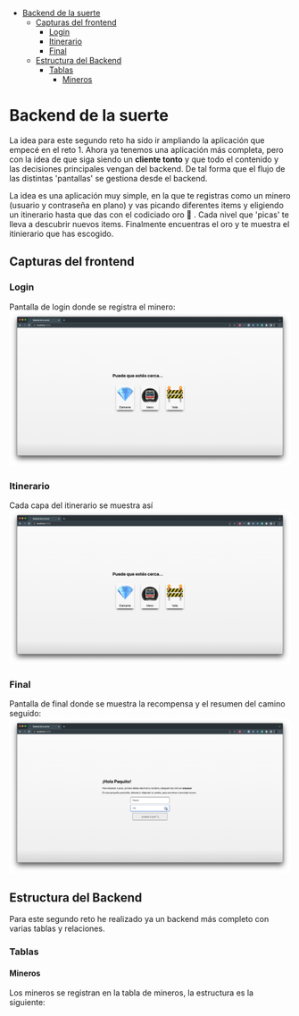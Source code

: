 - [Backend de la suerte](#backend-de-la-suerte)
  - [Capturas del frontend](#capturas-del-frontend)
    - [Login](#login)
    - [Itinerario](#itinerario)
    - [Final](#final)
  - [Estructura del Backend](#estructura-del-backend)
    - [Tablas](#tablas)
      - [Mineros](#mineros)
# Backend de la suerte
La idea para este segundo reto ha sido ir ampliando la aplicación que empecé en el reto 1. Ahora ya tenemos una aplicación más completa, pero con la idea de que siga siendo un **cliente tonto** y que todo el contenido y las decisiones principales vengan del backend. De tal forma que el flujo de las distintas 'pantallas' se gestiona desde el backend.

La idea es una aplicación muy simple, en la que te registras como un minero (usuario y contraseña en plano) y vas picando diferentes items y eligiendo un itinerario hasta que das con el codiciado oro 👑 . Cada nivel que 'picas' te lleva a descubrir nuevos items. Finalmente encuentras el oro y te muestra el itinierario que has escogido. 

## Capturas del frontend

### Login
Pantalla de login donde se registra el minero:
![Login](doc/imgs/frontend-itinerario.png)
### Itinerario
Cada capa del itinerario se muestra así
![Itinerario](doc/imgs/frontend-itinerario.png)
### Final
Pantalla de final donde se muestra la recompensa y el resumen del camino seguido:
![Login](doc/imgs/frontend-login.png)



 ## Estructura del Backend
Para este segundo reto he realizado ya un backend más completo con varias tablas y relaciones.

### Tablas

#### Mineros
Los mineros se registran en la tabla de mineros, la estructura es la siguiente:
